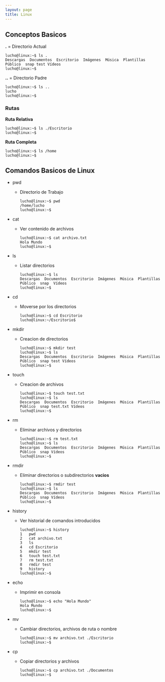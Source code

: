 ```yaml
---
layout: page
title: Linux
---
```



## Conceptos Basicos

**.** = Directorio Actual
```shell
lucho@linux:~$ ls .
Descargas  Documentos  Escritorio  Imágenes  Música  Plantillas  Público  snap test Vídeos
lucho@linux:~$
```

**..** = Directorio Padre
```shell
lucho@linux:~$ ls ..
lucho
lucho@linux:~$
```

### Rutas

**Ruta Relativa**
```shell
lucho@linux:~$ ls ./Escritorio
lucho@linux:~$
```

**Ruta Completa** 
```shell
lucho@linux:~$ ls /home
lucho@linux:~$
```

## Comandos Basicos de Linux

* pwd 
    * Directorio de Trabajo
        ```shell
        lucho@linux:~$ pwd
        /home/lucho
        lucho@linux:~$  
        ```
* cat
    * Ver contenido de archivos
        ```shell
        lucho@linux:~$ cat archivo.txt
        Hola Mundo
        lucho@linux:~$
        ```
* ls
    * Listar directorios
        ```shell
        lucho@linux:~$ ls
        Descargas  Documentos  Escritorio  Imágenes  Música  Plantillas  Público  snap  Vídeos
        lucho@linux:~$
        ```
* cd
    * Moverse por los directorios
        ```shell
        lucho@linux:~$ cd Escritorio
        lucho@linux:~/Escritorio$
        ```
* mkdir
    * Creacion de directorios
        ```shell
        lucho@linux:~$ mkdir test
        lucho@linux:~$ ls
        Descargas  Documentos  Escritorio  Imágenes  Música  Plantillas  Público  snap test Vídeos
        lucho@linux:~$
        ```
* touch
    * Creacion de archivos
        ```shell
        lucho@linux:~$ touch test.txt
        lucho@linux:~$ ls
        Descargas  Documentos  Escritorio  Imágenes  Música  Plantillas  Público  snap test.txt Vídeos
        lucho@linux:~$
        ```
* rm 
    * Eliminar archivos y directorios
        ```shell
        lucho@linux:~$ rm test.txt
        lucho@linux:~$ ls
        Descargas  Documentos  Escritorio  Imágenes  Música  Plantillas  Público  snap Vídeos
        lucho@linux:~$
        ```
* rmdir
    * Eliminar directorios o subdirectorios **vacios**
        ```shell
        lucho@linux:~$ rmdir test
        lucho@linux:~$ ls
        Descargas  Documentos  Escritorio  Imágenes  Música  Plantillas  Público  snap Vídeos
        lucho@linux:~$
        ```
* history
    * Ver historial de comandos introducidos
        ```shell
        lucho@linux:~$ history
        1   pwd
        2   cat archivo.txt
        3   ls
        4   cd Escritorio
        5   mkdir test
        6   touch test.txt
        7   rm test.txt
        8   rmdir test
        9   history
        lucho@linux:~$
        ```

* echo
    * Imprimir en consola
        ```shell
        lucho@linux:~$ echo "Hola Mundo"
        Hola Mundo
        lucho@linux:~$
        ```

* mv 
    * Cambiar directorios, archivos de ruta o nombre
        ```shell
        lucho@linux:~$ mv archivo.txt ./Escritorio
        lucho@linux:~$
        ```

* cp 
    * Copiar directorios y archivos
        ```shell
        lucho@linux:~$ cp archivo.txt ./Documentos
        lucho@linux:~$
        ```